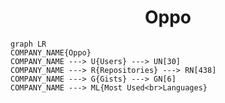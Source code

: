 <h1 align="center">Oppo</h1>

```mermaid
graph LR
COMPANY_NAME{Oppo}
COMPANY_NAME ---> U{Users} ---> UN[30]
COMPANY_NAME ---> R{Repositories} ---> RN[438]
COMPANY_NAME ---> G{Gists} ---> GN[6]
COMPANY_NAME ---> ML{Most Used<br>Languages}
```

